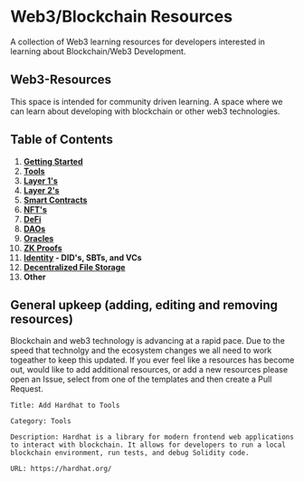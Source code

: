 # Web3/Blockchain Resources

A collection of Web3 learning resources for developers interested in learning about Blockchain/Web3 Development.

## Web3-Resources

This space is intended for community driven learning. A space where we can learn about developing with blockchain or other web3 technologies.

## Table of Contents

1. **[Getting Started](/documents/getting-started.md)**
1. **[Tools](/documents/tools.md)**
1. **[Layer 1's](/documents/layer-ones.md)**
1. **[Layer 2's](/documents/layer-twos.md)**
1. **[Smart Contracts](/documents/smart-contracts.md)**
1. **[NFT's](/documents/nfts.md)**
1. **[DeFi](/documents/defi.md)**
1. **[DAOs](/documents/daos.md)**
1. **[Oracles](/documents/oracles.md)**
1. **[ZK Proofs](/documents/zero-knowledge.md)**
1. **[Identity](/documents/identity) - DID's, SBTs, and VCs**
1. **[Decentralized File Storage](/documents/file-storage.md)**
1. **Other**

## General upkeep (adding, editing and removing resources)

Blockchain and web3 technology is advancing at a rapid pace. Due to the speed that technolgy and the ecosystem changes we all need to work togeather to keep this updated. If you ever feel like a resources has become out, would like to add additional resources, or add a new resources please open an Issue, select from one of the templates and then create a Pull Request.

```
Title: Add Hardhat to Tools

Category: Tools

Description: Hardhat is a library for modern frontend web applications to interact with blockchain. It allows for developers to run a local blockchain environment, run tests, and debug Solidity code.

URL: https://hardhat.org/
```
